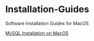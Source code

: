 # Installation-Guides
Software Installation Guides for MacOS

[MySQL Installation on MacOS](https://github.com/KKhosla7/Installation-Guides/blob/master/MySQL.md)
